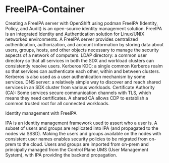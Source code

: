 # FreeIPA-Container
Creating a FreeIPA server with OpenShift using podman 
FreeIPA (Identity, Policy, and Audit) is an open-source identity management solution.
FreeIPA is an integrated Identity and Authentication solution for Linux/UNIX networked environments. A FreeIPA server provides centralized authentication, authorization, and account information by storing data about users, groups, hosts, and other objects necessary to manage the security aspects of a network of computers.
 LDAP directory: a common user directory so that all services in both the SDX and workload clusters can consistently resolve users.
 Kerberos KDC: a single common Kerberos realm so that services can authenticate each other, within and between clusters. Kerberos is also used as a user authentication mechanism by some services.
 DNS server: a relatively simple way to discover and reach shared services in an SDX cluster from various workloads.
 Certificate Authority (CA): Some services secure communication channels with TLS, which means they need certificates. A shared CA allows CDP to establish a common trusted root for all connected workloads.

Identity management with FreeIPA

IPA is an identity management framework used to assert who a user is. A subset of users and groups are replicated into IPA (and propagated to the nodes via SSSD). Making the users and groups available on the nodes with consistent user names enables security policies to be migrated from on-prem to the cloud. Users and groups are imported from on-prem and principally managed from the Control Plane UMS (User Management System), with IPA providing the backend propagation.

